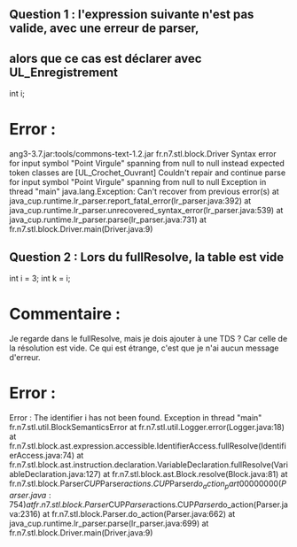 ## Question 1 : l'expression suivante n'est pas valide, avec une erreur de parser, 
## alors que ce cas est déclarer avec UL_Enregistrement

int i; 

# Error :
ang3-3.7.jar:tools/commons-text-1.2.jar fr.n7.stl.block.Driver
Syntax error for input symbol "Point Virgule" spanning from null to null
instead expected token classes are [UL_Crochet_Ouvrant]
Couldn't repair and continue parse for input symbol "Point Virgule" spanning from null to null
Exception in thread "main" java.lang.Exception: Can't recover from previous error(s)
        at java_cup.runtime.lr_parser.report_fatal_error(lr_parser.java:392)
        at java_cup.runtime.lr_parser.unrecovered_syntax_error(lr_parser.java:539)
        at java_cup.runtime.lr_parser.parse(lr_parser.java:731)
        at fr.n7.stl.block.Driver.main(Driver.java:9)

## Question 2 : Lors du fullResolve, la table est vide
int i = 3;
int k = i;

# Commentaire :
Je regarde dans le fullResolve, mais je dois ajouter à une TDS ? Car celle de la résolution est vide.
Ce qui est étrange, c'est que je n'ai aucun message d'erreur. 

# Error : 
Error : The identifier i has not been found.
Exception in thread "main" fr.n7.stl.util.BlockSemanticsError
        at fr.n7.stl.util.Logger.error(Logger.java:18)
        at fr.n7.stl.block.ast.expression.accessible.IdentifierAccess.fullResolve(IdentifierAccess.java:74)
        at fr.n7.stl.block.ast.instruction.declaration.VariableDeclaration.fullResolve(VariableDeclaration.java:127)
        at fr.n7.stl.block.ast.Block.resolve(Block.java:81)
        at fr.n7.stl.block.Parser$CUP$Parser$actions.CUP$Parser$do_action_part00000000(Parser.java:754)
        at fr.n7.stl.block.Parser$CUP$Parser$actions.CUP$Parser$do_action(Parser.java:2316)
        at fr.n7.stl.block.Parser.do_action(Parser.java:662)
        at java_cup.runtime.lr_parser.parse(lr_parser.java:699)
        at fr.n7.stl.block.Driver.main(Driver.java:9)